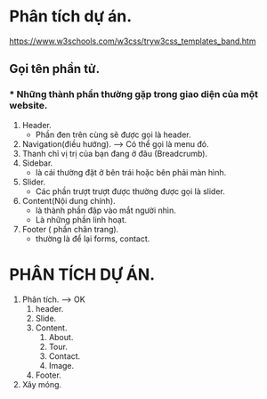 
# Phân tích dự án.
https://www.w3schools.com/w3css/tryw3css_templates_band.htm

## Gọi tên phần tử.

### * Những thành phần thường gặp trong giao diện của một website.

1. Header.
    - Phần đen trên cùng sẽ được gọi là header.
2. Navigation(điều hướng). 
    --> Có thể gọi là menu đó.
3. Thanh chỉ vị trị của bạn đang ở đâu (Breadcrumb).
4. Sidebar.
    - là cái thường đặt ở bên trái hoặc bên phải màn hình.
5. Slider.
    - Các phần trượt trượt được thường được gọi là slider.
6. Content(Nội dung chính).
    - là thành phần đập vào mắt người nhìn.
    - Là những phần linh hoạt.
7. Footer ( phần chân trang).
    - thường là để lại forms, contact.


# PHÂN TÍCH DỰ ÁN.

1. Phân tích.  --> OK
    1. header. 
    2. Slide.
    3. Content.
        1. About.
        2. Tour.
        3. Contact.
        4. Image.
    5. Footer.
2. Xây móng.
